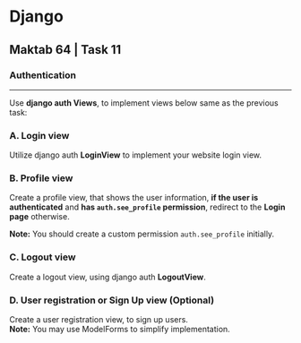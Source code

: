 # Django
## Maktab 64 | Task 11
### Authentication

----
Use **django auth Views**, to implement views below same as the previous task:
### A.  Login view
Utilize django auth **LoginView** to implement your website login view.

### B. Profile view
Create a profile view, that shows the user information, 
**if the user is authenticated** and **has `auth.see_profile` permission**, redirect to the **Login page** otherwise.

**Note:** You should create a custom permission `auth.see_profile` initially.

### C. Logout view
Create a logout view, using django auth **LogoutView**.

### D. User registration or Sign Up view (Optional)
Create a user registration view, to sign up users.  
**Note:** You may use ModelForms to simplify implementation.
